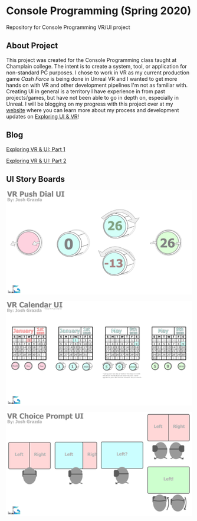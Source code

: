 # Console Programming (Spring 2020)
Repository for Console Programming VR/UI project

## About Project
This project was created for the Console Programming class taught at Champlain college. The intent is to create a system, tool, or application for non-standard PC purposes.
I chose to work in VR as my current production game *Cash Force* is being done in Unreal VR and I wanted to get more hands on with VR and other development pipelines I'm not
as familiar with. Creating UI in general is a territory I have experience in from past projects/games, but have not been able to go in depth on, especially in Unreal. I will
be blogging on my progress with this project over at my [website][1] where you can learn more about my process and development updates on [Exploring UI & VR][2]!

## Blog

[Exploring VR & UI: Part 1][3]

[Exploring VR & UI: Part 2][4]

## UI Story Boards

![alt text](https://github.com/Jagman926/Console_2020/blob/master/UI_Storyboard/UI_Dial/UI_Dial.jpg "Push Dial UI Storyboard")

![alt text](https://github.com/Jagman926/Console_2020/blob/master/UI_Storyboard/UI_Calendar/UI_Calendar.jpg "Calendar UI Storyboard")

![alt text](https://github.com/Jagman926/Console_2020/blob/master/UI_Storyboard/UI_Prompt/UI_Prompt.jpg "Push Dial UI Storyboard")

[comment]: <Personal References>
[1]: https://www.jgrazda.com

[comment]: <Blog References>
[2]: https://www.jgrazda.com/blog/categories/exploring-vr-ui
[3]: https://www.jgrazda.com/post/exploring-vr-ui-part-1
[4]: https://www.jgrazda.com/post/exploring-vr-ui-part-2
